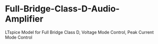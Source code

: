 # Full-Bridge-Class-D-Audio-Amplifier
LTspice Model for Full Bridge Class D, Voltage Mode Control, Peak Current Mode Control 
